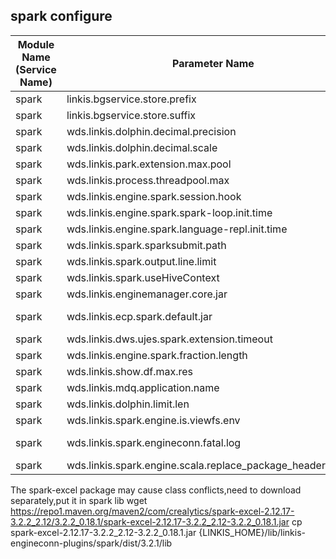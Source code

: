 ## spark configure


| Module Name (Service Name) | Parameter Name | Default Value | Description |Used|
| -------- | -------- | ----- |----- |  -----   |
|spark|linkis.bgservice.store.prefix|hdfs:///tmp/bdp-ide/|bgservice.store.prefix|
|spark|linkis.bgservice.store.suffix|  |bgservice.store.suffix|
|spark|wds.linkis.dolphin.decimal.precision|32 |dolphin.decimal.precision|
|spark|wds.linkis.dolphin.decimal.scale| 10 | dolphin.decimal.scale|
|spark|wds.linkis.park.extension.max.pool|2 |extension.max.pool|
|spark|wds.linkis.process.threadpool.max| 100|process.threadpool.max  |
|spark|wds.linkis.engine.spark.session.hook| | spark.session.hook|
|spark|wds.linkis.engine.spark.spark-loop.init.time| 120s |spark.spark-loop.init.time|
|spark|wds.linkis.engine.spark.language-repl.init.time| 30s| spark.language-repl.init.time |
|spark|wds.linkis.spark.sparksubmit.path| spark-submit|spark.sparksubmit.path|
|spark|wds.linkis.spark.output.line.limit|10| spark.output.line.limit|
|spark|wds.linkis.spark.useHiveContext|true| spark.useHiveContext |
|spark|wds.linkis.enginemanager.core.jar|  | enginemanager.core.jar|
|spark|wds.linkis.ecp.spark.default.jar|linkis-engineconn-core-1.2.0.jar|spark.default.jar|
|spark|wds.linkis.dws.ujes.spark.extension.timeout| 3000L |spark.extension.timeout|
|spark|wds.linkis.engine.spark.fraction.length| 30 |spark.fraction.length|
|spark|wds.linkis.show.df.max.res| |show.df.max.res|
|spark|wds.linkis.mdq.application.name| linkis-ps-datasource |mdq.application.name||
|spark|wds.linkis.dolphin.limit.len| 5000|dolphin.limit.len|
|spark|wds.linkis.spark.engine.is.viewfs.env| true | spark.engine.is.viewfs.env|
|spark|wds.linkis.spark.engineconn.fatal.log|error writing class;OutOfMemoryError|spark.engineconn.fatal.log|
|spark|wds.linkis.spark.engine.scala.replace_package_header.enable| true |spark.engine.scala.replace_package_header.enable|


The spark-excel package may cause class conflicts,need to download separately,put it in spark lib
wget https://repo1.maven.org/maven2/com/crealytics/spark-excel-2.12.17-3.2.2_2.12/3.2.2_0.18.1/spark-excel-2.12.17-3.2.2_2.12-3.2.2_0.18.1.jar
cp spark-excel-2.12.17-3.2.2_2.12-3.2.2_0.18.1.jar {LINKIS_HOME}/lib/linkis-engineconn-plugins/spark/dist/3.2.1/lib